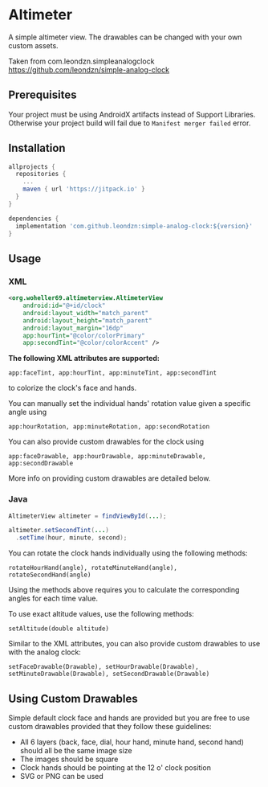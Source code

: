 # Altimeter 

A simple altimeter view. The drawables can be changed with
your own custom assets.

Taken from com.leondzn.simpleanalogclock
https://github.com/leondzn/simple-analog-clock

## Prerequisites

Your project must be using AndroidX artifacts instead of Support Libraries. 
Otherwise your project build will fail due to `Manifest merger failed` error.

## Installation

```gradle
allprojects {
  repositories {
    ...
    maven { url 'https://jitpack.io' }
  }
}
```

```gradle
dependencies {
  implementation 'com.github.leondzn:simple-analog-clock:${version}'
}
```


## Usage

### XML
```xml
<org.woheller69.altimeterview.AltimeterView
    android:id="@+id/clock"
    android:layout_width="match_parent"
    android:layout_height="match_parent"
    android:layout_margin="16dp"
    app:hourTint="@color/colorPrimary"                                        
    app:secondTint="@color/colorAccent" />
```

**The following XML attributes are supported:**

`app:faceTint, app:hourTint, app:minuteTint, app:secondTint`

to colorize the clock's face and hands.

You can manually set the individual hands' rotation value given a specific angle using

`app:hourRotation, app:minuteRotation, app:secondRotation`

You can also provide custom drawables for the clock using

`app:faceDrawable, app:hourDrawable, app:minuteDrawable, app:secondDrawable`

More info on providing custom drawables are detailed below.

### Java

```java
AltimeterView altimeter = findViewById(...);

altimeter.setSecondTint(...)
  .setTime(hour, minute, second);
```

You can rotate the clock hands individually using the following methods:

`rotateHourHand(angle), rotateMinuteHand(angle), rotateSecondHand(angle)`

Using the methods above requires you to calculate the corresponding angles for each time value.

To use exact altitude values, use the following methods:

`setAltitude(double altitude)`

Similar to the XML attributes, you can also provide custom drawables to use with the analog clock:

`setFaceDrawable(Drawable), setHourDrawable(Drawable), setMinuteDrawable(Drawable), setSecondDrawable(Drawable)`

## Using Custom Drawables

Simple default clock face and hands are provided but you are free to use custom drawables
provided that they follow these guidelines:

* All 6 layers (back, face, dial, hour hand, minute hand, second hand) should all be the same image size
* The images should be square
* Clock hands should be pointing at the 12 o' clock position
* SVG or PNG can be used

